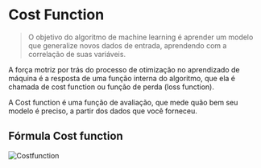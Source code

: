 # Cost Function 

> O objetivo do algoritmo de machine learning é aprender um modelo que generalize novos dados de entrada, aprendendo com a correlação de suas variáveis.

 A força motriz por trás do processo de otimização no aprendizado de máquina é a resposta de uma função interna do algoritmo, que ela é chamada de cost function
 ou função de perda (loss function).

 A Cost function é uma função de avaliação, que mede quão bem seu modelo é preciso, a partir dos dados que você forneceu.
 
 ## Fórmula Cost function

 ![Costfunction](https://uploaddeimagens.com.br/images/000/836/427/original/cost_function.png?1487075442)
 

